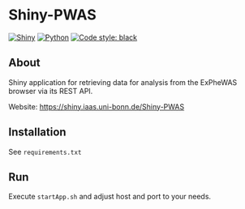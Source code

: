 # Shiny-PWAS

[![Shiny](https://img.shields.io/badge/Shiny-1.4.0-brightgreen?style=flat-square)](#)
[![Python](https://img.shields.io/badge/Python-3.10.12-3776AB?style=flat-square&logo=python&logoColor=white)](#)
[![Code style: black](https://img.shields.io/badge/code%20style-black-000000.svg?style=flat-square)](https://github.com/psf/black)

## About

Shiny application for retrieving data for analysis from the ExPheWAS browser via its REST API.

Website: https://shiny.iaas.uni-bonn.de/Shiny-PWAS

## Installation

See `requirements.txt`

## Run

Execute `startApp.sh` and adjust host and port to your needs.
